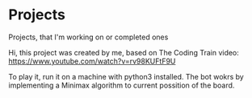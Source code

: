 # Projects
Projects, that I'm working on or completed ones

Hi, this project was created by me, based on The Coding Train video: https://www.youtube.com/watch?v=rv98KUFtF9U

To play it, run it on a machine with python3 installed.
The bot wokrs by implementing a Minimax algorithm to current possition of the board.
